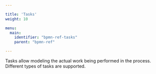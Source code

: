 ```yaml
---

title: 'Tasks'
weight: 10

menu:
  main:
    identifier: "bpmn-ref-tasks"
    parent: "bpmn-ref"

---
```


Tasks allow modeling the actual work being performed in the process. Different types of tasks are supported.
